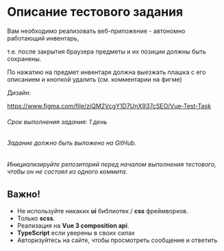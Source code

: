 # Описание тестового задания

Вам необходимо реализовать веб-приложение - автономно работающий инвентарь,

т.е. после закрытия браузера предметы и их позиции должны быть сохранены.

По нажатию на предмет инвентаря должна выезжать плашка с его описанием и кнопкой удалить (см. комментарии на фигме)

Дизайн:

https://www.figma.com/file/ziQM2VcgY1D7UnX937cSEO/Vue-Test-Task

###### Срок выполнения задания: 1 день

###### Задание должно быть выложено на GitHub.

###### Инициализируйте репозиторий перед началом выполнения тестового, чтобы он не состоял из одного коммита.

## **Важно!**

- Не используйте никаких **ui** библиотек / **css** фреймворков.
- Только **scss**.
- Реализация на **Vue 3 composition api**.
- **TypeScript** если уверены в своих силах
- Авторизуйтесь на сайте, чтобы просмотреть сообщение и ответить

